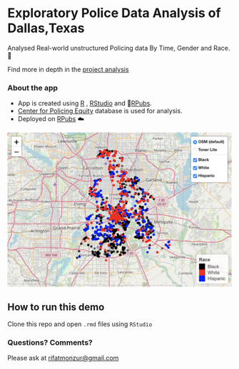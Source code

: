 # Exploratory Police Data Analysis of Dallas,Texas

Analysed Real-world unstructured Policing data By Time, Gender and Race. 🚀

Find more in depth in the [project analysis](https://rpubs.com/rifat_monzur/Policing-Data-Analysis-Dallas-Texas)

### About the app

- App is created using [R](https://www.r-project.org) , [RStudio](https://rstudio-education.github.io/hopr/starting.html) and 🎈[RPubs](https://rpubs.com/).
- [Center for Policing Equity](https://www.kaggle.com/datasets/mozillaorg/common-voice) database is used for analysis.
- Deployed on [RPubs](https://rpubs.com/) ☁️

<img src ="https://github.com/rifat1234/Dallas-Texas-Policing-Data-Analysis/blob/main/Project_UI.png" width="1200px"></img>

## How to run this demo

Clone this repo and open `.rmd` files using `RStudio`

### Questions? Comments?

Please ask at rifatmonzur@gmail.com
